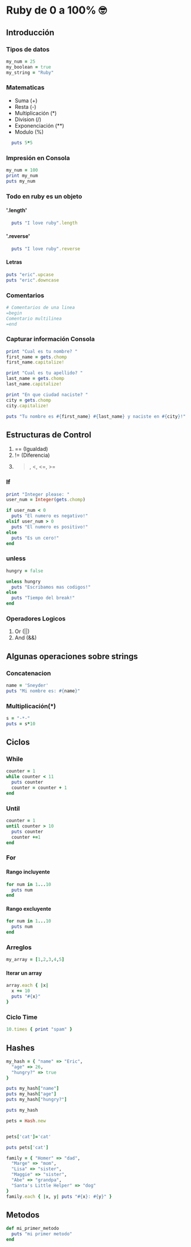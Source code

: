 # Ruby de 0 a 100% :nerd_face:

## Introducción
### Tipos de datos

```ruby
my_num = 25
my_boolean = true
my_string = "Ruby"
```

### Matematicas
* Suma (+)
* Resta (-)
* Multiplicación (*)
* Division (/)
* Exponenciación (**)
* Modulo (%)
```ruby
  puts 5*5
```

### Impresión en Consola
```ruby
my_num = 100
print my_num
puts my_num
```

### Todo en ruby es un objeto
#### '.length'
```ruby
  puts "I love ruby".length
```

#### '.reverse'
```ruby
  puts "I love ruby".reverse
```
#### Letras
```ruby
puts "eric".upcase
puts "eric".downcase
```

### Comentarios
```ruby
# Comentarios de una linea
=begin
Comentario multilinea
=end
```

### Capturar información Consola

```ruby
print "Cual es tu nombre? "
first_name = gets.chomp
first_name.capitalize!

print "Cual es tu apellido? "
last_name = gets.chomp
last_name.capitalize!

print "En que ciudad naciste? "
city = gets.chomp
city.capitalize!

puts "Tu nombre es #{first_name} #{last_name} y naciste en #{city}!"
```

## Estructuras de Control
1. == (Igualdad)
2. != (Diferencia)
3. >, <, <=, >=

### If
```ruby
print "Integer please: "
user_num = Integer(gets.chomp)

if user_num < 0
  puts "El numero es negativo!"
elsif user_num > 0
  puts "El numero es positivo!"
else
  puts "Es un cero!"
end
```

### unless

```ruby
hungry = false

unless hungry
  puts "Escribamos mas codigos!"
else
  puts "Tiempo del break!"
end
```

### Operadores Logicos
1. Or (||)
2. And (&&)


## Algunas operaciones sobre strings
### Concatenacion
```ruby
name = 'Sneyder'
puts "Mi nombre es: #{name}"
```

### Multiplicación(*)
```ruby
s = "-*-"
puts = s*10
```

## Ciclos
### While
```ruby
counter = 1
while counter < 11
  puts counter
  counter = counter + 1
end
```

### Until
```ruby
counter = 1
until counter > 10
  puts counter
  counter +=1
end
```

### For
#### Rango incluyente
```ruby
for num in 1...10
  puts num
end
```
#### Rango excluyente
```ruby
for num in 1...10
  puts num
end
```

### Arreglos

```ruby
my_array = [1,2,3,4,5]
```

#### Iterar un array
```ruby
array.each { |x|
  x += 10
  puts "#{x}"
}
```

### Ciclo Time

```ruby
10.times { print "spam" }
```

## Hashes
```ruby
my_hash = { "name" => "Eric",
  "age" => 26,
  "hungry?" => true
}

puts my_hash["name"]
puts my_hash["age"]
puts my_hash["hungry?"]

puts my_hash
```

```ruby
pets = Hash.new


pets['cat']='cat'

puts pets['cat']
```


```ruby
family = { "Homer" => "dad",
  "Marge" => "mom",
  "Lisa" => "sister",
  "Maggie" => "sister",
  "Abe" => "grandpa",
  "Santa's Little Helper" => "dog"
}
family.each { |x, y| puts "#{x}: #{y}" }
```

## Metodos
```ruby
def mi_primer_metodo
  puts "mi primer metodo"
end


```
